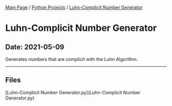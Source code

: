 [Main Page](/) / [Python Projects](/python) / [Luhn-Complicit Number Generator](/python/2021-05-09_Luhn-Complicit_Number_Generator)

# Luhn-Complicit Number Generator

## Date: 2021-05-09

Generates numbers that are complicit with the Luhn Algorithm.

-----

## Files

[Luhn-Complicit Number Generator.py](Luhn-Complicit Number Generator.py)